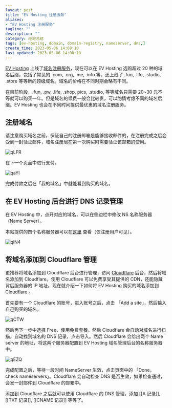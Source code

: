 ```yaml
---
layout: post
title: "EV Hosting 注册服务"
aliases:
- "EV Hosting 注册服务"
tagline: ""
description: ""
category: 经验总结
tags: [ev-hosting, domain, domain-registry, nameserver, dns,]
create_time: 2023-05-06 14:08:10
last_updated: 2023-05-06 14:08:10
---
```


[EV Hosting](https://client.einverne.info) 上线了[域名注册服务](https://client.einverne.info/order.php?step=1&productGroup=13)，现在可以在 EV Hosting 选购超过 20 种的域名后缀，包括了常见的 .com, .org, .me, .info 等，还上线了 .fun, .life, .studio, .store 等等新的顶级域名。域名的价格在不同时期会略有不同。

在目前阶段，.fun, .pw, .life, .shop, pics, .studio, 等等域名只需要 20~30 元不等就可以购买一年。但是域名的续费一般会比较贵，可以酌情考虑不同的域名后缀。EV Hosting 也会在不同时间提供最优惠的域名注册服务。

## 注册域名

请注意购买域名之前，保证自己的注册邮箱是能够接收邮件的，在注册完成之后会受到一封验证邮件，域名注册局在第一次购买时需要验证该邮箱的使用。

![qLFR](https://photo.einverne.info/images/2023/05/06/qLFR.png)

在下一个页面中进行支付。

![qaYI](https://photo.einverne.info/images/2023/05/06/qaYI.png)

完成付款之后在「我的域名」中就能看到购买的域名。

## 在 EV Hosting 后台进行 DNS 记录管理

在 EV Hosting 中，点开对应的域名，可以在侧边栏中修改 NS 名称服务器（Name Server）。

本站提供的四个名称服务器可以在[这里](https://client.einverne.info/index.php?fuse=knowledgebase&controller=articles&view=article&articleId=23) 查看（仅注册用户可见）。

![qiN4](https://photo.einverne.info/images/2023/05/06/qiN4.png)

## 将域名添加到 Cloudflare 管理

更推荐将域名添加到 Cloudflare 后台进行管理，访问 [Cloudflare](https://dash.cloudflare.com/) 后台，然后将域名添加到 Cloudflare。使用 Cloudflare 可以免费享受其提供的 CDN，还能隐藏背后服务器的 IP 地址。现在就介绍一下如何将 EV Hosting 购买的域名添加到 Cloudflare 。

首先要有一个 Cloudflare 的账号，进入账号之后，点击 「Add a site」，然后输入自己购买的域名。

![qCTW](https://photo.einverne.info/images/2023/05/06/qCTW.png)

然后再下一步中选择 Free，使用免费套餐。然后 Cloudflare 会自动对域名进行扫描，自动找到域名的 DNS 记录，点击导入。然后 Cloudflare 会给出两个 Name server 的地址，将这两个服务器配置到 EV Hosting 域名管理后台的名称服务器中。

![qEZQ](https://photo.einverne.info/images/2023/05/06/qEZQ.png)

完成配置之后，等待一段时间 NameServer 生效，点击页面中的 「Done，check nameservers」。Cloudflare 会自动检查 DNS 是否生效，如果检查通过，会发一封邮件到 Cloudflare 的邮箱中。

添加到 Cloudflare 之后就可以使用 Cloudflare 的 DNS 管理，添加 [[A 记录]], [[TXT 记录]], [[CNAME 记录]] 等等了。
